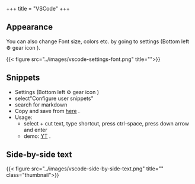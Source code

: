 +++
title = "VSCode"
+++

## Appearance
You can also change Font size, colors etc. by going to settings (Bottom left ⚙️ gear icon ).

{{< figure src="../images/vscode-settings-font.png" title="">}}

## Snippets
- Settings (Bottom left ⚙️ gear icon )
- select"Configure user snippets" 
- search for markdown 
- Copy and save from [here](../markdown.json) .
- Usage:
  - select + cut text, type shortcut, press ctrl-space, press down arrow and enter
  - demo: [YT](https://youtu.be/4gzHnJp1iOk) .


## Side-by-side text
{{< figure src="../images/vscode-side-by-side-text.png" title="" class="thumbnail">}}
